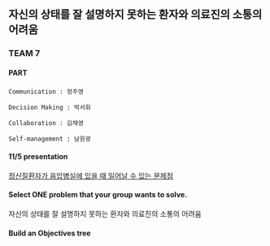 ## 자신의 상태를 잘 설명하지 못하는 환자와 의료진의 소통의 어려움

### TEAM 7

#### PART 

```
Communication : 정주영

Decision Making : 박서휘

Collaboration : 김채영

Self-management : 남원광 
```

#### 11/5 presentation

[정신질환자가 음압병실에 있을 때 일어날 수 있는 문제점](https://youtu.be/gG5fve6AzOc?t=7455)

#### Select ONE problem that your group wants to solve.

자신의 상태를 잘 설명하지 못하는 환자와 의료진의 소통의 어려움

#### Build an Objectives tree 


